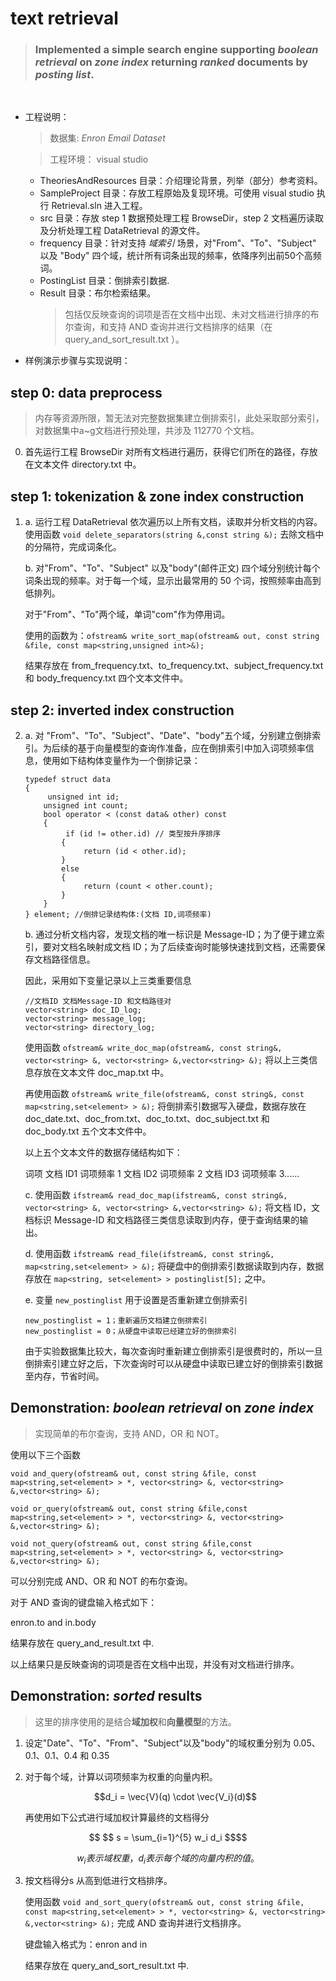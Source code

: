 
# text retrieval
>### Implemented a simple search engine supporting *boolean retrieval*  on *zone index* returning *ranked* documents by *posting list*.
<br>


- 工程说明：
    > 数据集: *Enron Email Dataset* 

    > 工程环境： visual studio
  - TheoriesAndResources 目录：介绍理论背景，列举（部分）参考资料。
  - SampleProject 目录：存放工程原始及复现环境。可使用 visual studio 执行 Retrieval.sln 进入工程。
  - src 目录：存放 step 1 数据预处理工程 BrowseDir，step 2 文档遍历读取及分析处理工程 DataRetrieval 的源文件。
  - frequency 目录：针对支持 *域索引* 场景，对"From"、"To"、"Subject" 以及 "Body" 四个域，统计所有词条出现的频率，依降序列出前50个高频词。
  - PostingList 目录：倒排索引数据.
  - Result 目录：布尔检索结果。
    > 包括仅反映查询的词项是否在文档中出现、未对文档进行排序的布尔查询，和支持 AND 查询并进行文档排序的结果（在 query_and_sort_result.txt ）。 

- 样例演示步骤与实现说明：

## step 0: data preprocess
> 内存等资源所限，暂无法对完整数据集建立倒排索引，此处采取部分索引，对数据集中a~g文档进行预处理，共涉及 112770 个文档。

0. 首先运行工程 BrowseDir 对所有文档进行遍历，获得它们所在的路径，存放在文本文件 directory.txt 中。

## step 1: tokenization & zone index construction
1. 
   a. 运行工程 DataRetrieval 依次遍历以上所有文档，读取并分析文档的内容。
   使用函数 ` void delete_separators(string &,const string &); ` 去除文档中的分隔符，完成词条化。 

   b. 对"From"、"To"、"Subject" 以及"body"(邮件正文) 四个域分别统计每个词条出现的频率。对于每一个域，显示出最常用的 50 个词，按照频率由高到低排列。
   
   对于"From"、"To"两个域，单词"com"作为停用词。
   
   使用的函数为：`ofstream& write_sort_map(ofstream& out, const string &file, const map<string,unsigned int>&);`
   
   结果存放在 from_frequency.txt、to_frequency.txt、subject_frequency.txt 和 body_frequency.txt 四个文本文件中。
   
## step 2: inverted index construction
2. 
   a. 对 "From"、"To"、"Subject"、"Date"、"body"五个域，分别建立倒排索引。为后续的基于向量模型的查询作准备，应在倒排索引中加入词项频率信息，使用如下结构体变量作为一个倒排记录：
   ```
   typedef struct data
   {
        unsigned int id;
       unsigned int count;
       bool operator < (const data& other) const
       {
            if (id != other.id) // 类型按升序排序
           {
                return (id < other.id);
           }
           else
           {
                return (count < other.count);
           }
       }
   } element; //倒排记录结构体:(文档 ID,词项频率)
   ```

   b. 通过分析文档内容，发现文档的唯一标识是 Message-ID；为了便于建立索引，要对文档名映射成文档 ID；为了后续查询时能够快速找到文档，还需要保存文档路径信息。
   
   因此，采用如下变量记录以上三类重要信息
   ```
   //文档ID 文档Message-ID 和文档路径对
   vector<string> doc_ID_log;
   vector<string> message_log;
   vector<string> directory_log;
   ```
   使用函数 `ofstream& write_doc_map(ofstream&, const string&, vector<string> &, vector<string> &,vector<string> &);` 将以上三类信息存放在文本文件 doc_map.txt 中。

   再使用函数 `ofstream& write_file(ofstream&, const string&, const map<string,set<element> > &);` 将倒排索引数据写入硬盘，数据存放在 doc_date.txt、doc_from.txt、doc_to.txt、doc_subject.txt 和 doc_body.txt 五个文本文件中。
   
   以上五个文本文件的数据存储结构如下：
   
   词项 文档 ID1 词项频率 1 文档 ID2 词项频率 2 文档 ID3 词项频率 3......

   c. 使用函数 `ifstream& read_doc_map(ifstream&, const string&, vector<string> &, vector<string> &,vector<string> &);` 将文档 ID，文档标识 Message-ID 和文档路径三类信息读取到内存，便于查询结果的输出。
   
   d. 使用函数 `ifstream& read_file(ifstream&, const string&, map<string,set<element> > &);` 将硬盘中的倒排索引数据读取到内存，数据存放在 `map<string, set<element> > postinglist[5];` 之中。

   e. 变量 `new_postinglist` 用于设置是否重新建立倒排索引
   ```
   new_postinglist = 1；重新遍历文档建立倒排索引
   new_postinglist = 0；从硬盘中读取已经建立好的倒排索引
   ```
   由于实验数据集比较大，每次查询时重新建立倒排索引是很费时的，所以一旦倒排索引建立好之后，下次查询时可以从硬盘中读取已建立好的倒排索引数据至内存，节省时间。

## Demonstration: *boolean retrieval*  on *zone index*
> 实现简单的布尔查询，支持 AND，OR 和 NOT。

使用以下三个函数
```
void and_query(ofstream& out, const string &file, const map<string,set<element> > *, vector<string> &, vector<string> &,vector<string> &);

void or_query(ofstream& out, const string &file,const map<string,set<element> > *, vector<string> &, vector<string> &,vector<string> &);

void not_query(ofstream& out, const string &file,const map<string,set<element> > *, vector<string> &, vector<string> &,vector<string> &);
```
可以分别完成 AND、OR 和 NOT 的布尔查询。

对于 AND 查询的键盘输入格式如下：

enron.to and in.body

结果存放在 query_and_result.txt 中.

以上结果只是反映查询的词项是否在文档中出现，并没有对文档进行排序。

## Demonstration: *sorted* results
> 这里的排序使用的是结合**域加权**和**向量模型**的方法。

1. 设定"Date"、"To"、"From"、"Subject"以及"body"的域权重分别为 0.05、0.1、0.1、0.4 和 0.35
   
2. 对于每个域，计算以词项频率为权重的向量内积。

   ```math
   d_i = \vec{V}(q) \cdot \vec{V_i}(d)
   ```

   再使用如下公式进行域加权计算最终的文档得分
   
 ```math
    $$
    s = \sum_{i=1}^{5} w_i d_i
    $$
   ```
```math
w_i 表示域权重， d_i  表示每个域的向量内积的值。
   ```

3. 按文档得分s 从高到低进行文档排序。
   
   使用函数 `void and_sort_query(ofstream& out, const string &file, const map<string,set<element> > *, vector<string> &, vector<string> &,vector<string> &);` 完成 AND 查询并进行文档排序。
   
   键盘输入格式为：enron and in
   
   结果存放在 query_and_sort_result.txt 中.